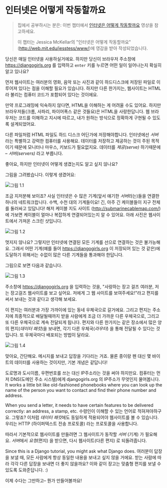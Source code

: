 # 인터넷은 어떻게 작동할까요

> 집에서 공부하시는 분은: 이번 챕터에서 [인터넷은 어떻게 작동할까요](https://www.youtube.com/watch?v=oM9yAA09wdc) 영상을 참고하세요.
> 
> 이 챕터는 Jessica McKellar의 "인터넷은 어떻게 작동할까요"(http://web.mit.edu/jesstess/www/)에 영감을 받아 작성되었습니다.

당신은 매일 인터넷을 사용하실거에요. 하지만 당신이 브라우저 주소창에 https://djangogirls.org 를 입력하고 `enter` 키를 누르면 어떤 일이 일어나는지 확실히 알고 있나요?

먼저 웹사이트는 여러분의 영화, 음악 또는 사진과 같이 하드디스크에 저장된 파일로 이루어져 있다는 점을 이해할 필요가 있습니다. 하지만 다른 한가지는, 웹사이트는 HTML라 불리는 컴퓨터 코드가 포함되어 있다는 것이에요.

만약 프로그래밍에 익숙하지 않다면, HTML을 이해하는 게 어려울 수도 있어요. 하지만 브라우저들(크롬, 사파리, 파이어폭스 같은 것들요)은 HTML을 사랑한답니다. 웹 브라우저는 코드를 이해하고 지시에 따르고, 내가 원하는 방식으로 정확하게 구현될 수 있도록 설계되었어요.

다른 파일처럼 HTML 파일도 하드 디스크 어딘가에 저장해야합니다. 인터넷에선 *서버*라는 특별하고 강력한 컴퓨터를 사용해요. 데이터를 저장하고 제공하는 것이 주된 목적이기 때문에 모니터나 마우스, 키보드가 필요없지요. 데이터를 *제공(serve)* 하기때문에 – *서버(servers)* 라고 부릅니다.

좋아요, 하지만 인터넷이 어떻게 생겼는지도 알고 싶지 않나요?

그림을 그려봤습니다. 이렇게 생겼어요:

![그림 1.1](images/internet_1.png)

조금 지저분해 보이죠? 사실 인터넷은 수 많은 기계(앞서 얘기한 *서버*라는)들을 연결한 하나의 네트워크랍니다. 수백, 수천 대의 기계들이요! 긴, 아주 긴 케이블들이 지구 전체를 둘러싸고 있답니다! 해저 케이블 지도 사이트 (http://submarinecablemap.com/)에 가보면 케이블이 얼마나 복잡하게 연결되어있는지 알 수 있어요. 아래 사진은 웹사이트에서 가져온 스크린 샷입니다.

![그림 1.2](images/internet_3.png)

멋지지 않나요? 그렇지만 인터넷에 연결된 모든 기계를 선으로 연결하는 것은 불가능해요. 그래서 어떤 기계(예를 들어 https://djangogirls.org 이 저장되어 있는 것 같은)에 도달하기 위해서는 수없이 많은 다른 기계들을 통과해야 한답니다.

그림으로 보면 다음과 같습니다.

![그림 1.3](images/internet_2.png)

주소창에 https://djangogirls.org 을 입력하는 것을, "사랑하는 장고 걸즈 여러분, 저는 장고걸즈 웹사이트를 보고 싶어요. 저에게 그 웹 사이트를 보여주세요!"라고 편지를 써서 보내는 것과 같다고 생각해 보세요.

이 편지는 여러분과 가장 가까이에 있는 동네 우체국으로 갈거에요. 그리고 편지는 주소지에 최종적으로 배달될때까지 받을 사람에게 조금 더 가까운 다른 우체국으로, 그리고 또 다른 우체국으로 계속 전달되게 됩니다. 편지와 다른 한가지는 같은 장소에서 많은 양의 편지(*데이터 패킷*)을 보내면, 각기 다른 우체국(*라우터*) 을 통해 전달될 수 있다는 것입니다. 또 우체국마다 배포되는 방법이 달라요.

![그림 1.4](images/internet_4.png)

맞아요, 간단해요. 메시지를 보내고 답장을 기다리는 거죠. 물론 종이랑 펜 대신 몇 바이트의 데이터를 사용하는 것이지만, 기본 개념은 같답니다!

도로명과 도시이름, 우편번호를 쓰는 대신 IP주소라는 것을 써야 하지만요. 컴퓨터는 먼저 DNS(도메인 주소 시스템)에게 djangogirls.org 의 IP주소가 무엇인지 물어봅니다. It works a little bit like old-fashioned phonebooks where you can look up the name of the person you want to contact and find their phone number and address.

When you send a letter, it needs to have certain features to be delivered correctly: an address, a stamp, etc. 수령인이 이해할 수 있는 언어로 적혀져야하구요. 그렇죠? 이처럼 *데이터 패킷*에도 동일하게 적용되어야 웹사이트를 볼 수 있습니다. 우리는 HTTP (하이퍼텍스트 전송 프로토콜) 라는 프로토콜을 사용합니다.

따라서 기본적으로 웹사이트를 만들려면 그 웹사이트가 동작할 *서버* (기계) 가 필요해요. *서버*에서 *요청*(편지) 을 받으면, 다시 웹사이트(다른 편지) 로 되돌려줍니다.

Since this is a Django tutorial, you might ask what Django does. 여러분이 답장을 보낼 때, 모든 사람에게 항상 동일한 내용을 보내고 싶지 않을 거에요. 받는 사람에 따라 각각 다른 답장을 보내면 더 좋지 않을까요? 이와 같이 장고는 맞춤형 편지를 보낼 수 있도록 도와준답니다. :)

이제 수다는 그만하고– 뭔가 만들어볼까요!